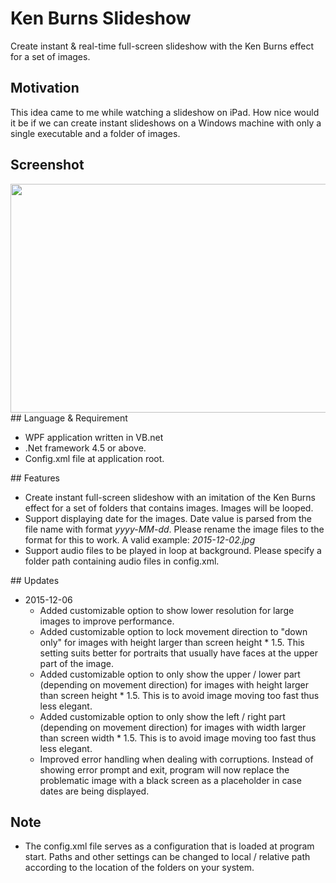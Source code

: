 ﻿# Ken Burns Slideshow
Create instant & real-time full-screen slideshow with the Ken Burns effect for a set of images.
## Motivation
This idea came to me while watching a slideshow on iPad. How nice would it be if we can create instant slideshows on a Windows machine with only a single executable and a folder of images.
## Screenshot
<img class="alignnone size-full wp-image-8" src="http://carlchang.blog.com/files/2015/12/无标题.png" alt="" width="649" height="366" />
## Language &amp; Requirement
<ul>
	<li>WPF application written in VB.net</li>
	<li>.Net framework 4.5 or above.</li>
	<li>Config.xml file at application root.</li>
</ul>
## Features
<ul>
	<li>Create instant full-screen slideshow with an imitation of the Ken Burns effect for a set of folders that contains images. Images will be looped.</li>
	<li>Support displaying date for the images. Date value is parsed from the file name with format <em>yyyy-MM-dd</em>. Please rename the image files to the format for this to work. A valid example: <em>2015-12-02.jpg</em></li>
	<li>Support audio files to be played in loop at background. Please specify a folder path containing audio files in config.xml.</li>
</ul>
## Updates
<ul>
	<li>2015-12-06
	<ul>
		<li>Added customizable option to show lower resolution for large images to improve performance.</li>
		<li>Added customizable option to lock movement direction to "down only" for images with height larger than screen height * 1.5. This setting suits better for portraits that usually have faces at the upper part of the image.</li>
		<li>Added customizable option to only show the upper / lower part (depending on movement direction) for images with height larger than screen height * 1.5. This is to avoid image moving too fast thus less elegant.</li>
		<li>Added customizable option to only show the left / right part (depending on movement direction) for images with width larger than screen width * 1.5. This is to avoid image moving too fast thus less elegant.</li>
		<li>Improved error handling when dealing with corruptions. Instead of showing error prompt and exit, program will now replace the problematic image with a black screen as a placeholder in case dates are being displayed.</li>
	</ul>
	</li>
</ul>

## Note
<ul>
	<li>The config.xml file serves as a configuration that is loaded at program start. Paths and other settings can be changed to local / relative path according to the location of the folders on your system.</li>
</ul>
